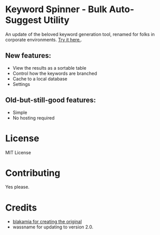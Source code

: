 # Keyword Spinner - Bulk Auto-Suggest Utility

An update of the beloved keyword generation tool, renamed for folks in corporate environments. [Try it here.](http://wassname.github.io/keywordshitter2/).

## New features:

- View the results as a sortable table
- Control how the keywords are branched
- Cache to a local database
- Settings

## Old-but-still-good features:

- Simple
- No hosting required

# License

MIT License

# Contributing

Yes please.

# Credits

- [blakamia for creating the original](http://www.blackhatworld.com/blackhat-seo/black-hat-seo-tools/538215-free-simple-longtail-keyword-tool.html)
- wassname for updating to version 2.0.
